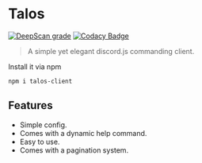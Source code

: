# Talos
[![DeepScan grade](https://deepscan.io/api/teams/10293/projects/13105/branches/214272/badge/grade.svg)](https://deepscan.io/dashboard#view=project&tid=10293&pid=13105&bid=214272)
[![Codacy Badge](https://app.codacy.com/project/badge/Grade/9181ec7b69594b81be67d173d9a050b7)](https://www.codacy.com/manual/ApexioDaCoder/talos?utm_source=github.com&amp;utm_medium=referral&amp;utm_content=ApexioDaCoder/talos&amp;utm_campaign=Badge_Grade)

> A simple yet elegant discord.js commanding client.

Install it via npm

```npm i talos-client```

## Features
- Simple config.
- Comes with a dynamic help command.
- Easy to use.
- Comes with a pagination system.